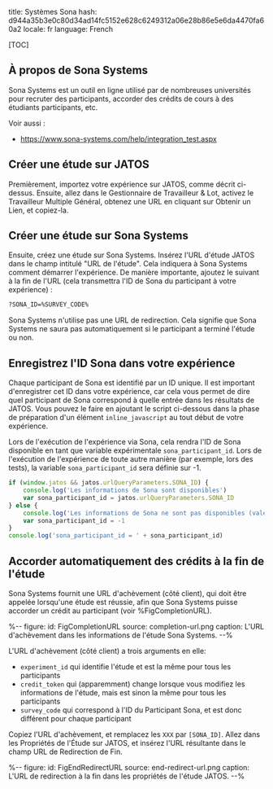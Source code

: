 title: Systèmes Sona
hash: d944a35b3e0c80d34ad14fc5152e628c6249312a06e28b86e5e6da4470fa60a2
locale: fr
language: French

[TOC]


## À propos de Sona Systems

Sona Systems est un outil en ligne utilisé par de nombreuses universités pour recruter des participants, accorder des crédits de cours à des étudiants participants, etc.

Voir aussi :

- <https://www.sona-systems.com/help/integration_test.aspx>


## Créer une étude sur JATOS

Premièrement, importez votre expérience sur JATOS, comme décrit ci-dessus. Ensuite, allez dans le Gestionnaire de Travailleur & Lot, activez le Travailleur Multiple Général, obtenez une URL en cliquant sur Obtenir un Lien, et copiez-la.


## Créer une étude sur Sona Systems

Ensuite, créez une étude sur Sona Systems. Insérez l'URL d'étude JATOS dans le champ intitulé "URL de l'étude". Cela indiquera à Sona Systems comment démarrer l'expérience. De manière importante, ajoutez le suivant à la fin de l'URL (cela transmettra l'ID de Sona du participant à votre expérience) :

```bash
?SONA_ID=%SURVEY_CODE%  
```

Sona Systems n'utilise pas une URL de redirection. Cela signifie que Sona Systems ne saura pas automatiquement si le participant a terminé l'étude ou non.


## Enregistrez l'ID Sona dans votre expérience

Chaque participant de Sona est identifié par un ID unique. Il est important d'enregistrer cet ID dans votre expérience, car cela vous permet de dire quel participant de Sona correspond à quelle entrée dans les résultats de JATOS. Vous pouvez le faire en ajoutant le script ci-dessous dans la phase de préparation d'un élément `inline_javascript` au tout début de votre expérience.

Lors de l'exécution de l'expérience via Sona, cela rendra l'ID de Sona disponible en tant que variable expérimentale `sona_participant_id`. Lors de l'exécution de l'expérience de toute autre manière (par exemple, lors des tests), la variable `sona_participant_id` sera définie sur -1.


```javascript
if (window.jatos && jatos.urlQueryParameters.SONA_ID) {
    console.log('Les informations de Sona sont disponibles')
    var sona_participant_id = jatos.urlQueryParameters.SONA_ID
} else {
    console.log('Les informations de Sona ne sont pas disponibles (valeur définie à -1)')
    var sona_participant_id = -1
}
console.log('sona_participant_id = ' + sona_participant_id)
```


## Accorder automatiquement des crédits à la fin de l'étude

Sona Systems fournit une URL d'achèvement (côté client), qui doit être appelée lorsqu'une étude est réussie, afin que Sona Systems puisse accorder un crédit au participant (voir %FigCompletionURL).

%--
figure:
 id: FigCompletionURL
 source: completion-url.png
 caption: L'URL d'achèvement dans les informations de l'étude Sona Systems.
--%

L'URL d'achèvement (côté client) a trois arguments en elle:

- `experiment_id` qui identifie l'étude et est la même pour tous les participants
- `credit_token` qui (apparemment) change lorsque vous modifiez les informations de l'étude, mais est sinon la même pour tous les participants
- `survey_code` qui correspond à l'ID du Participant Sona, et est donc différent pour chaque participant

Copiez l'URL d'achèvement, et remplacez les `XXX` par `[SONA_ID]`. Allez dans les Propriétés de l'Étude sur JATOS, et insérez l'URL résultante dans le champ URL de Redirection de Fin.

%--
figure:
 id: FigEndRedirectURL
 source: end-redirect-url.png
 caption: L'URL de redirection à la fin dans les propriétés de l'étude JATOS.
--%
